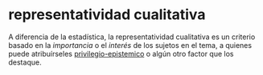 # representatividad cualitativa

A diferencia de la estadística, la representatividad cualitativa es un criterio basado en la *importancia* o el *interés* de los sujetos en el tema, a quienes puede atribuírseles [privilegio-epistemico](privilegio-epistemico.md) o algún otro factor que los destaque.

